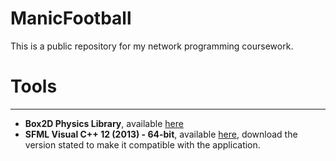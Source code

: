 # ManicFootball
This is a public repository for my network programming coursework.

# Tools
-----------------------
* **Box2D  Physics Library**, available [here](https://github.com/erincatto/Box2D/releases/tag/v2.3.1)
* **SFML Visual C++ 12 (2013) - 64-bit**, available [here](http://www.sfml-dev.org/download/sfml/2.3.2/), download the version stated to make it compatible with the application.
